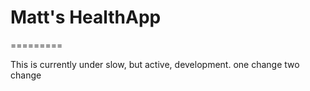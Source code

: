 # Matt's HealthApp
=========

This is currently under slow, but active, development.
one change
two change
